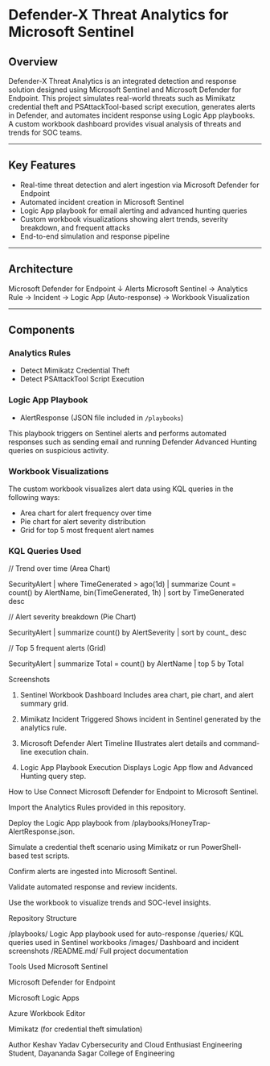 # Defender-X Threat Analytics for Microsoft Sentinel

## Overview

Defender-X Threat Analytics is an integrated detection and response solution designed using Microsoft Sentinel and Microsoft Defender for Endpoint. This project simulates real-world threats such as Mimikatz credential theft and PSAttackTool-based script execution, generates alerts in Defender, and automates incident response using Logic App playbooks. A custom workbook dashboard provides visual analysis of threats and trends for SOC teams.

---

## Key Features

- Real-time threat detection and alert ingestion via Microsoft Defender for Endpoint
- Automated incident creation in Microsoft Sentinel
- Logic App playbook for email alerting and advanced hunting queries
- Custom workbook visualizations showing alert trends, severity breakdown, and frequent attacks
- End-to-end simulation and response pipeline

---

## Architecture

Microsoft Defender for Endpoint
↓ Alerts
Microsoft Sentinel → Analytics Rule → Incident
→ Logic App (Auto-response)
→ Workbook Visualization

---

## Components

### Analytics Rules

- Detect Mimikatz Credential Theft
- Detect PSAttackTool Script Execution

### Logic App Playbook

- AlertResponse (JSON file included in `/playbooks`)

This playbook triggers on Sentinel alerts and performs automated responses such as sending email and running Defender Advanced Hunting queries on suspicious activity.

### Workbook Visualizations

The custom workbook visualizes alert data using KQL queries in the following ways:

- Area chart for alert frequency over time
- Pie chart for alert severity distribution
- Grid for top 5 most frequent alert names

### KQL Queries Used

// Trend over time (Area Chart)

SecurityAlert
| where TimeGenerated > ago(1d)
| summarize Count = count() by AlertName, bin(TimeGenerated, 1h)
| sort by TimeGenerated desc

// Alert severity breakdown (Pie Chart)

SecurityAlert
| summarize count() by AlertSeverity
| sort by count_ desc

// Top 5 frequent alerts (Grid)

SecurityAlert
| summarize Total = count() by AlertName
| top 5 by Total


Screenshots
1. Sentinel Workbook Dashboard
Includes area chart, pie chart, and alert summary grid.

2. Mimikatz Incident Triggered
Shows incident in Sentinel generated by the analytics rule.

3. Microsoft Defender Alert Timeline
Illustrates alert details and command-line execution chain.

4. Logic App Playbook Execution
Displays Logic App flow and Advanced Hunting query step.


How to Use
Connect Microsoft Defender for Endpoint to Microsoft Sentinel.

Import the Analytics Rules provided in this repository.

Deploy the Logic App playbook from /playbooks/HoneyTrap-AlertResponse.json.

Simulate a credential theft scenario using Mimikatz or run PowerShell-based test scripts.

Confirm alerts are ingested into Microsoft Sentinel.

Validate automated response and review incidents.

Use the workbook to visualize trends and SOC-level insights.

Repository Structure

/playbooks/	   Logic App playbook used for auto-response
/queries/    	 KQL queries used in Sentinel workbooks
/images/	     Dashboard and incident screenshots
/README.md/	   Full project documentation

Tools Used
Microsoft Sentinel

Microsoft Defender for Endpoint

Microsoft Logic Apps

Azure Workbook Editor

Mimikatz (for credential theft simulation)

Author
Keshav Yadav
Cybersecurity and Cloud Enthusiast
Engineering Student, Dayananda Sagar College of Engineering
